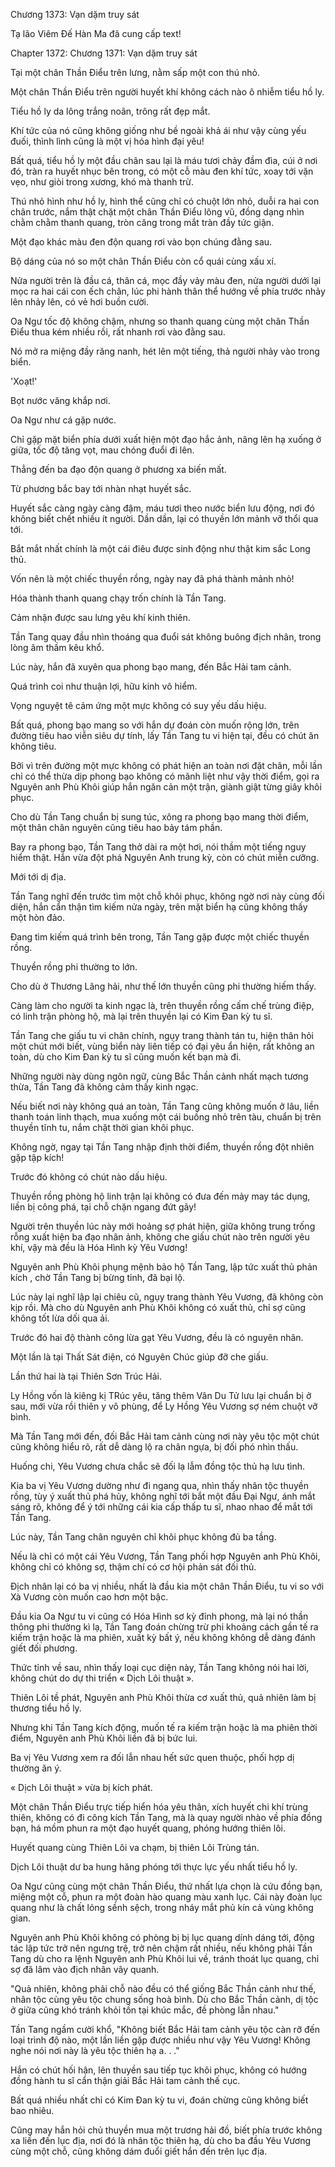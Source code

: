 




Chương 1373: Vạn dặm truy sát


Tạ lão Viêm Đế Hàn Ma đã cung cấp text!

Chapter 1372: Chương 1371: Vạn dặm truy sát

Tại một chân Thần Điểu trên lưng, nằm sấp một con thú nhỏ.

Một chân Thần Điểu trên người huyết khí không cách nào ô nhiễm tiểu hồ ly.

Tiểu hồ ly da lông trắng noãn, trông rất đẹp mắt.

Khí tức của nó cũng không giống như bề ngoài khả ái như vậy cùng yếu đuối, thình lình cũng là một vị hóa hình đại yêu!

Bất quá, tiểu hồ ly một đầu chân sau lại là máu tươi chảy đầm đìa, cúi ở nơi đó, tràn ra huyết nhục bên trong, có một cỗ màu đen khí tức, xoay tới vặn vẹo, như giòi trong xương, khó mà thanh trừ.

Thú nhỏ hình như hồ ly, hình thể cũng chỉ có chuột lớn nhỏ, duỗi ra hai con chân trước, nắm thật chặt một chân Thần Điểu lông vũ, đồng dạng nhìn chằm chằm thanh quang, tròn căng trong mắt tràn đầy tức giận.

Một đạo khác màu đen độn quang rơi vào bọn chúng đằng sau.

Bộ dáng của nó so một chân Thần Điểu còn cổ quái cùng xấu xí.

Nửa người trên là đầu cá, thân cá, mọc đầy vảy màu đen, nửa người dưới lại mọc ra hai cái con ếch chân, lúc phi hành thân thể hướng về phía trước nhảy lên nhảy lên, có vẻ hơi buồn cười.

Oa Ngư tốc độ không chậm, nhưng so thanh quang cùng một chân Thần Điểu thua kém nhiều rồi, rất nhanh rơi vào đằng sau.

Nó mở ra miệng đầy răng nanh, hét lên một tiếng, thả người nhảy vào trong biển.

'Xoạt!'

Bọt nước văng khắp nơi.

Oa Ngư như cá gặp nước.

Chỉ gặp mặt biển phía dưới xuất hiện một đạo hắc ảnh, nâng lên hạ xuống ở giữa, tốc độ tăng vọt, mau chóng đuổi đi lên.

Thẳng đến ba đạo độn quang ở phương xa biến mất.

Từ phương bắc bay tới nhàn nhạt huyết sắc.

Huyết sắc càng ngày càng đậm, máu tươi theo nước biển lưu động, nơi đó không biết chết nhiều ít người. Dần dần, lại có thuyền lớn mảnh vỡ thổi qua tới.

Bắt mắt nhất chính là một cái điêu được sinh động như thật kim sắc Long thủ.

Vốn nên là một chiếc thuyền rồng, ngày nay đã phá thành mảnh nhỏ!

Hóa thành thanh quang chạy trốn chính là Tần Tang.

Cảm nhận được sau lưng yêu khí kinh thiên.

Tần Tang quay đầu nhìn thoáng qua đuổi sát không buông địch nhân, trong lòng âm thầm kêu khổ.

Lúc này, hắn đã xuyên qua phong bạo mang, đến Bắc Hải tam cảnh.

Quá trình coi như thuận lợi, hữu kinh vô hiểm.

Vọng nguyệt tê cảm ứng một mực không có suy yếu dấu hiệu.

Bất quá, phong bạo mang so với hắn dự đoán còn muốn rộng lớn, trên đường tiêu hao viễn siêu dự tính, lấy Tần Tang tu vi hiện tại, đều có chút ăn không tiêu.

Bởi vì trên đường một mực không có phát hiện an toàn nơi đặt chân, mỗi lần chỉ có thể thừa dịp phong bạo không có mãnh liệt như vậy thời điểm, gọi ra Nguyên anh Phù Khôi giúp hắn ngăn cản một trận, giành giật từng giây khôi phục.

Cho dù Tần Tang chuẩn bị sung túc, xông ra phong bạo mang thời điểm, một thân chân nguyên cũng tiêu hao bảy tám phần.

Bay ra phong bạo, Tần Tang thở dài ra một hơi, nói thầm một tiếng nguy hiểm thật. Hắn vừa đột phá Nguyên Anh trung kỳ, còn có chút miễn cưỡng.

Mới tới dị địa.

Tần Tang nghĩ đến trước tìm một chỗ khôi phục, không ngờ nơi này cùng đối diện, hắn cẩn thận tìm kiếm nửa ngày, trên mặt biển hạ cũng không thấy một hòn đảo.

Đang tìm kiếm quá trình bên trong, Tần Tang gặp được một chiếc thuyền rồng.

Thuyền rồng phi thường to lớn.

Cho dù ở Thương Lãng hải, như thế lớn thuyền cũng phi thường hiếm thấy.

Càng làm cho người ta kinh ngạc là, trên thuyền rồng cấm chế trùng điệp, có linh trận phòng hộ, mà lại trên thuyền lại có Kim Đan kỳ tu sĩ.

Tần Tang che giấu tu vi chân chính, ngụy trang thành tán tu, hiện thân hỏi một chút mới biết, vùng biển này liên tiếp có đại yêu ẩn hiện, rất không an toàn, dù cho Kim Đan kỳ tu sĩ cũng muốn kết bạn mà đi.

Những người này dùng ngôn ngữ, cùng Bắc Thần cảnh nhất mạch tương thừa, Tần Tang đã không cảm thấy kinh ngạc.

Nếu biết nơi này không quá an toàn, Tần Tang cũng không muốn ở lâu, liền thanh toán linh thạch, mua xuống một cái buồng nhỏ trên tàu, chuẩn bị trên thuyền tĩnh tu, nắm chặt thời gian khôi phục.

Không ngờ, ngay tại Tần Tang nhập định thời điểm, thuyền rồng đột nhiên gặp tập kích!

Trước đó không có chút nào dấu hiệu.

Thuyền rồng phòng hộ linh trận lại không có đưa đến mảy may tác dụng, liền bị công phá, tại chỗ chặn ngang đứt gãy!

Người trên thuyền lúc này mới hoảng sợ phát hiện, giữa không trung trống rỗng xuất hiện ba đạo nhân ảnh, không che giấu chút nào trên người yêu khí, vậy mà đều là Hóa Hình kỳ Yêu Vương!

Nguyên anh Phù Khôi phụng mệnh bảo hộ Tần Tang, lập tức xuất thủ phản kích , chờ Tần Tang bị bừng tỉnh, đã bại lộ.

Lúc này lại nghĩ lập lại chiêu cũ, ngụy trang thành Yêu Vương, đã không còn kịp rồi. Mà cho dù Nguyên anh Phù Khôi không có xuất thủ, chỉ sợ cũng không tốt lừa dối qua ải.

Trước đó hai độ thành công lừa gạt Yêu Vương, đều là có nguyên nhân.

Một lần là tại Thất Sát điện, có Nguyên Chúc giúp đỡ che giấu.

Lần thứ hai là tại Thiên Sơn Trúc Hải.

Ly Hồng vốn là kiêng kị TRúc yêu, tăng thêm Vân Du Tử lưu lại chuẩn bị ở sau, mới vừa rồi thiên y vô phùng, để Ly Hồng Yêu Vương sợ ném chuột vỡ bình.

Mà Tần Tang mới đến, đối Bắc Hải tam cảnh cùng nơi này yêu tộc một chút cũng không hiểu rõ, rất dễ dàng lộ ra chân ngựa, bị đối phó nhìn thấu.

Huống chi, Yêu Vương chưa chắc sẽ đối lạ lẫm đồng tộc thủ hạ lưu tình.

Kia ba vị Yêu Vương dường như đi ngang qua, nhìn thấy nhân tộc thuyền rồng, tùy ý xuất thủ phá hủy, không nghĩ tới bắt một đầu Đại Ngư, ánh mắt sáng rõ, không để ý tới những cái kia cấp thấp tu sĩ, nhao nhao để mắt tới Tần Tang.

Lúc này, Tần Tang chân nguyên chỉ khôi phục không đủ ba tầng.

Nếu là chỉ có một cái Yêu Vương, Tần Tang phối hợp Nguyên anh Phù Khôi, không chỉ có không sợ, thậm chí có cơ hội phản sát đối thủ.

Địch nhân lại có ba vị nhiều, nhất là đầu kia một chân Thần Điểu, tu vi so với Xà Vương còn muốn cao hơn một bậc.

Đầu kia Oa Ngư tu vi cũng có Hóa Hình sơ kỳ đỉnh phong, mà lại nó thần thông phi thường kì lạ, Tần Tang đoán chừng trừ phi khoảng cách gần tế ra kiếm trận hoặc là ma phiên, xuất kỳ bất ý, nếu không không dễ dàng đánh giết đối phương.

Thức tỉnh về sau, nhìn thấy loại cục diện này, Tần Tang không nói hai lời, không chút do dự thi triển « Dịch Lôi thuật ».

Thiên Lôi tề phát, Nguyên anh Phù Khôi thừa cơ xuất thủ, quả nhiên làm bị thương tiểu hồ ly.

Nhưng khi Tần Tang kích động, muốn tế ra kiếm trận hoặc là ma phiên thời điểm, Nguyên anh Phù Khôi liền đã bị bức lui.

Ba vị Yêu Vương xem ra đối lẫn nhau hết sức quen thuộc, phối hợp dị thường ăn ý.

« Dịch Lôi thuật » vừa bị kích phát.

Một chân Thần Điểu trực tiếp hiển hóa yêu thân, xích huyết chi khí trùng thiên, không có đi công kích Tần Tang, mà là quay người nhào về phía đồng bạn, há mồm phun ra một đạo huyết quang, phóng hướng thiên lôi.

Huyết quang cùng Thiên Lôi va chạm, bị thiên Lôi Trùng tán.

Dịch Lôi thuật dư ba hung hăng phóng tới thực lực yếu nhất tiểu hồ ly.

Oa Ngư cũng cùng một chân Thần Điểu, thứ nhất lựa chọn là cứu đồng bạn, miệng một cỗ, phun ra một đoàn hào quang màu xanh lục. Cái này đoàn lục quang như là chất lỏng sềnh sệch, trong nháy mắt phủ kín cả vùng không gian.

Nguyên anh Phù Khôi không có phòng bị bị lục quang dính dáng tới, động tác lập tức trở nên ngưng trệ, trở nên chậm rất nhiều, nếu không phải Tần Tang dù cho ra lệnh Nguyên anh Phù Khôi lui về, tránh thoát lục quang, chỉ sợ đã lâm vào địch nhân vây quanh.

"Quả nhiên, không phải chỗ nào đều có thể giống Bắc Thần cảnh như thế, nhân tộc cùng yêu tộc chung sống hoà bình. Dù cho Bắc Thần cảnh, dị tộc ở giữa cũng khó tránh khỏi tồn tại khúc mắc, đề phòng lẫn nhau."

Tần Tang ngầm cười khổ, "Không biết Bắc Hải tam cảnh yêu tộc càn rỡ đến loại trình độ nào, một lần liền gặp được nhiều như vậy Yêu Vương! Không nghe nói nơi này là yêu tộc thiên hạ a. . ."

Hắn có chút hối hận, lên thuyền sau tiếp tục khôi phục, không có hướng đồng hành tu sĩ cẩn thận giải Bắc Hải tam cảnh thế cục.

Bất quá nhiều nhất chỉ có Kim Đan kỳ tu vi, đoán chừng cũng không biết bao nhiêu.

Cũng may hắn hỏi chủ thuyền mua một trương hải đồ, biết phía trước không xa liền đến lục địa, nơi đó là nhân tộc thiên hạ, dù cho ba đầu Yêu Vương cùng một chỗ, cũng không dám đuổi giết hắn đến trên lục địa.




